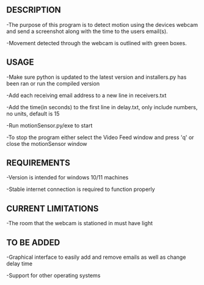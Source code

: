 DESCRIPTION	
-----------
-The purpose of this program is to detect motion using the devices webcam and send a screenshot along with the time to the users email(s).

-Movement detected through the webcam is outlined with green boxes.

USAGE
-----
-Make sure python is updated to the latest version and installers.py has been ran or run the compiled version

-Add each receiving email address to a new line in receivers.txt

-Add the time(in seconds) to the first line in delay.txt, only include numbers, no units, default is 15

-Run motionSensor.py/exe to start

-To stop the program either select the Video Feed window and press 'q' or close the motionSensor window

REQUIREMENTS
------------
-Version is intended for windows 10/11 machines

-Stable internet connection is required to function properly

CURRENT LIMITATIONS
-------------------
-The room that the webcam is stationed in must have light

TO BE ADDED
-----------
-Graphical interface to easily add and remove emails as well as change delay time

-Support for other operating systems
